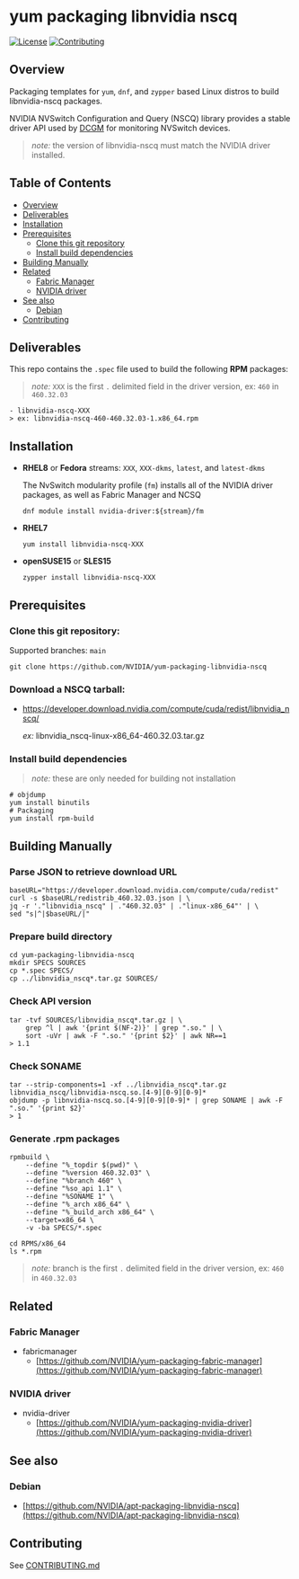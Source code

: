 # yum packaging libnvidia nscq

[![License](https://img.shields.io/badge/license-MIT-green.svg)](https://opensource.org/licenses/MIT-license)
[![Contributing](https://img.shields.io/badge/Contributing-Developer%20Certificate%20of%20Origin-violet)](https://developercertificate.org)

## Overview

Packaging templates for `yum`, `dnf`, and `zypper` based Linux distros to build libnvidia-nscq packages.

NVIDIA NVSwitch Configuration and Query (NSCQ) library provides a stable driver API used by [DCGM](https://github.com/NVIDIA/DCGM) for monitoring NVSwitch devices.

> _note:_ the version of libnvidia-nscq must match the NVIDIA driver installed.

## Table of Contents

- [Overview](#Overview)
- [Deliverables](#Deliverables)
- [Installation](#Installation)
- [Prerequisites](#Prerequisites)
  * [Clone this git repository](#Clone-this-git-repository)
  * [Install build dependencies](#Install-build-dependencies)
- [Building Manually](#Building-Manually)
- [Related](#Related)
  * [Fabric Manager](#Fabric-Manager)
  * [NVIDIA driver](#NVIDIA-driver)
- [See also](#See-also)
  * [Debian](#Debian)
- [Contributing](#Contributing)


## Deliverables

This repo contains the `.spec` file used to build the following **RPM** packages:


> _note:_ `XXX` is the first `.` delimited field in the driver version, ex: `460` in `460.32.03`

```shell
- libnvidia-nscq-XXX
> ex: libnvidia-nscq-460-460.32.03-1.x86_64.rpm
```


## Installation

* **RHEL8** or **Fedora** streams: `XXX`, `XXX-dkms`, `latest`, and `latest-dkms`

  The NvSwitch modularity profile (`fm`) installs all of the NVIDIA driver packages, as well as Fabric Manager and NCSQ

  ```shell
  dnf module install nvidia-driver:${stream}/fm
  ```

* **RHEL7**

  ```shell
  yum install libnvidia-nscq-XXX
  ```

* **openSUSE15** or **SLES15**

  ```shell
  zypper install libnvidia-nscq-XXX
  ```


## Prerequisites

### Clone this git repository:

Supported branches: `main`

```shell
git clone https://github.com/NVIDIA/yum-packaging-libnvidia-nscq
```

### Download a NSCQ tarball:

* https://developer.download.nvidia.com/compute/cuda/redist/libnvidia_nscq/

  *ex:* libnvidia_nscq-linux-x86_64-460.32.03.tar.gz

### Install build dependencies
> *note:* these are only needed for building not installation

```shell
# objdump
yum install binutils
# Packaging
yum install rpm-build
```


## Building Manually

### Parse JSON to retrieve download URL
```shell
baseURL="https://developer.download.nvidia.com/compute/cuda/redist"
curl -s $baseURL/redistrib_460.32.03.json | \
jq -r '."libnvidia_nscq" | ."460.32.03" | ."linux-x86_64"' | \
sed "s|^|$baseURL/|"
```

### Prepare build directory
```shell
cd yum-packaging-libnvidia-nscq
mkdir SPECS SOURCES
cp *.spec SPECS/
cp ../libnvidia_nscq*.tar.gz SOURCES/
```

### Check API version
```shell
tar -tvf SOURCES/libnvidia_nscq*.tar.gz | \
    grep ^l | awk '{print $(NF-2)}' | grep ".so." | \
    sort -uVr | awk -F ".so." '{print $2}' | awk NR==1
> 1.1
```

### Check SONAME
```shell
tar --strip-components=1 -xf ../libnvidia_nscq*.tar.gz libnvidia_nscq/libnvidia-nscq.so.[4-9][0-9][0-9]*
objdump -p libnvidia-nscq.so.[4-9][0-9][0-9]* | grep SONAME | awk -F ".so." '{print $2}'
> 1
```

### Generate .rpm packages
```shell
rpmbuild \
    --define "%_topdir $(pwd)" \
    --define "%version 460.32.03" \
    --define "%branch 460" \
    --define "%so_api 1.1" \
    --define "%SONAME 1" \
    --define "%_arch x86_64" \
    --define "%_build_arch x86_64" \
    --target=x86_64 \
    -v -ba SPECS/*.spec

cd RPMS/x86_64
ls *.rpm
```
> _note:_ branch is the first `.` delimited field in the driver version, ex: `460` in `460.32.03`


## Related

### Fabric Manager

- fabricmanager
  * [https://github.com/NVIDIA/yum-packaging-fabric-manager](https://github.com/NVIDIA/yum-packaging-fabric-manager)

### NVIDIA driver

- nvidia-driver
  * [https://github.com/NVIDIA/yum-packaging-nvidia-driver](https://github.com/NVIDIA/yum-packaging-nvidia-driver)


## See also

### Debian

  * [https://github.com/NVIDIA/apt-packaging-libnvidia-nscq](https://github.com/NVIDIA/apt-packaging-libnvidia-nscq)


## Contributing

See [CONTRIBUTING.md](CONTRIBUTING.md)
